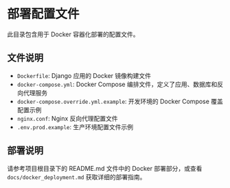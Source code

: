 # 部署配置文件

此目录包含用于 Docker 容器化部署的配置文件。

## 文件说明

- `Dockerfile`: Django 应用的 Docker 镜像构建文件
- `docker-compose.yml`: Docker Compose 编排文件，定义了应用、数据库和反向代理服务
- `docker-compose.override.yml.example`: 开发环境的 Docker Compose 覆盖配置示例
- `nginx.conf`: Nginx 反向代理配置文件
- `.env.prod.example`: 生产环境配置文件示例

## 部署说明

请参考项目根目录下的 README.md 文件中的 Docker 部署部分，或查看 `docs/docker_deployment.md` 获取详细的部署指南。
